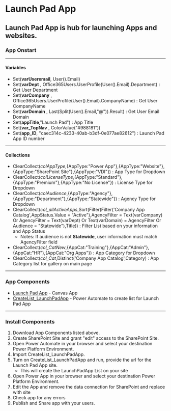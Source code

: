 # Launch Pad App
Launch Pad App is hub for launching Apps and websites.
------------



### App Onstart

------------


#### Variables


- Set(**varUseremail**, User().Email)
- Set(**varDept** , Office365Users.UserProfile(User().Email).Department) : Get User Department
- Set(**varCompany** , Office365Users.UserProfile(User().Email).CompanyName) : Get User CompanyName
- Set(**varDomain** , Last(Split(User().Email,"@")).Result) : Get User Email Domain
- Set(**appTitle**,"Launch Pad") : App Title
- Set(**var_TopNav** , ColorValue("#988181")) 
- Set(**app_ID**, "caec314c-4233-40ab-b3df-0e077ae82612") : Launch Pad App ID number


------------


#### Collections


- ClearCollect(*colAppType*,{AppType:"Power App"},{AppType:"Website"},{AppType:"SharePoint Site"},{AppType:"VDI"}) : App Type for Dropdown
- ClearCollect(*colLicenseType*,{AppType:"Standard"},{AppType:"Premium"},{AppType:"No License"}) : License Type for Dropdown
- ClearCollect(*colAudience*,{AppType:"Agency"},{AppType:"Department"},{AppType:"Statewide"}) : Agency Type for Dropdown
- ClearCollect(*col_allActiveApps*,Sort(Filter(Filter('Company App Catalog',AppStatus.Value = "Active"),AgencyFilter = Text(varCompany) Or AgencyFilter = Text(varDept) Or Text(varDomain) = AgencyFilter Or Audience = "Statewide"),Title)) : Filter List based on your information and App Status
	- Notes: If audience is not **Statewide**, user information must match AgencyFilter field
- ClearCollect(*col_CatNew*,{AppCat:"Training"},{AppCat:"Admin"},{AppCat:"HR"},{AppCat:"Org Apps"}) : App Category for Dropdown
- ClearCollect(*col_Cat*,Distinct('Company App Catalog',Category) : App Category list for gallery on main page

------------
### App Components
- [Launch Pad App](https://github.com/MSPFE2019/Launch-Pad-App/blob/main/LaunchPad_20221228220324.zip "Launch Pad App") - Canvas App
- [CreateList_LaunchPadApp](https://github.com/MSPFE2019/Launch-Pad-App/blob/main/CreateList_LaunchPadApp_20221229035826.zip "CreateList_LaunchPadApp") - Power Automate to create list for Launch Pad App


------------
### Install Components
1. Download App Components listed above.
2. Create SharePoint Site and grant "edit" access to the SharePoint Site.
3. Open Power Automate in your browser and select your destination Power Platform Environment.
4. Import CreateList_LaunchPadApp.
5. Turn on CreateList_LaunchPadApp and run, provide the url for the Launch Pad App site.
	- This will create the LaunchPadApp List on your site
6. Open Power App in your browser and select your destination Power Platform Environment.
7. Edit the App and remove the data connection for SharePoint and replace with site
8. Check app for any errors
9. Publish and Share app with your users.

